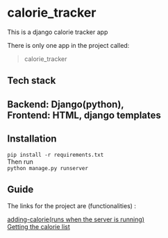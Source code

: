 # calorie_tracker
This is a django calorie tracker app

There is only one app in the project called:
>calorie_tracker

## Tech stack

Backend: Django(python),</br>
Frontend: HTML, django templates
---

## Installation

`pip install -r requirements.txt`
</br>
Then run 
</br>
`python manage.py runserver`

## Guide 

The links for the project are (functionalities) :

[adding-calorie(runs when the server is running)](http://127.0.0.1:8000/add_calorie/)
</br>
[Getting the calorie list](http://127.0.0.1:8000/get_calories/)